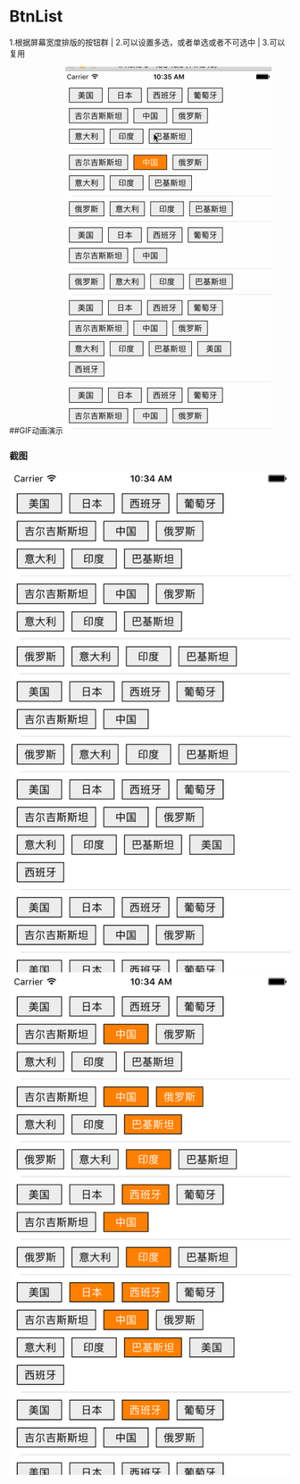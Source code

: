 BtnList
================
1.根据屏幕宽度排版的按钮群 |
2.可以设置多选，或者单选或者不可选中 |
3.可以复用

##GIF动画演示
![Flipboard playing multiple GIFs](https://github.com/zmXie/BtnList/raw/master/BtnListTests/btnlist.gif)

### 截图
![图片一](https://github.com/zmXie/BtnList/raw/master/BtnListTests/ScreenShot1.png)
![图片二](https://github.com/zmXie/BtnList/raw/master/BtnListTests/ScreenShot2.png)
